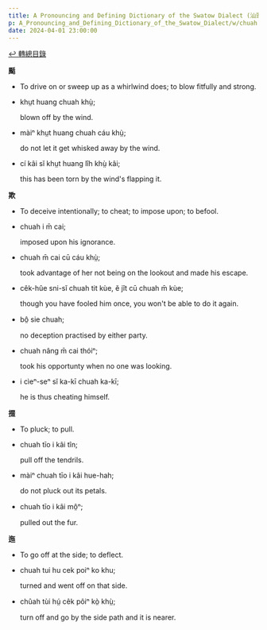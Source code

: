 ```yaml
---
title: A Pronouncing and Defining Dictionary of the Swatow Dialect (汕頭方言音義字典) / chuah
p: A_Pronouncing_and_Defining_Dictionary_of_the_Swatow_Dialect/w/chuah
date: 2024-04-01 23:00:00
---
```


[↩️ 轉總目錄](/A_Pronouncing_and_Defining_Dictionary_of_the_Swatow_Dialect)


**颳**
- To drive on or sweep up as a whirlwind does; to blow fitfully and strong.

- khṳt huang chuah khṳ̀;

  blown off by the wind.

- màiⁿ khṳt huang chuah cáu khṳ̀;

  do not let it get whisked away by the wind.

- cí kâi sĭ khṳt huang lîh khṳ̀ kâi;

  this has been torn by the wind's flapping it.

**欺**
- To deceive intentionally; to cheat; to impose upon; to befool.

- chuah i m̄ cai;

  imposed upon his ignorance.

- chuah m̄ cai cū cáu khṳ̀;

  took advantage of her not being on the lookout and made his escape.

- cêk-hûe sni-sĭ chuah tit kùe, ĕ jît cū chuah m̄ kùe;

  though you have fooled him once, you won't be able to do it again.

- bô̤ sie chuah;

  no deception practised by either party.

- chuah nâng m̄ cai thóiⁿ;

  took his opportunty when no one was looking.

- i cìeⁿ-seⁿ sĭ ka-kī chuah ka-kī;

  he is thus cheating himself.

**掇**
- To pluck; to pull.

- chuah tīo i kâi tîn;

  pull off the tendrils.

- màiⁿ chuah tīo i kâi hue-hah;

  do not pluck out its petals.

- chuah tīo i kâi mô̤ⁿ;

  pulled out the fur.

**迤**
- To go off at the side; to deflect.

- chuah tui hu cek poiⁿ ko khu;

  turned and went off on that side.

- chûah tùi hṳ́ cêk pôiⁿ kò̤ khṳ̀;

  turn off and go by the side path and it is nearer.